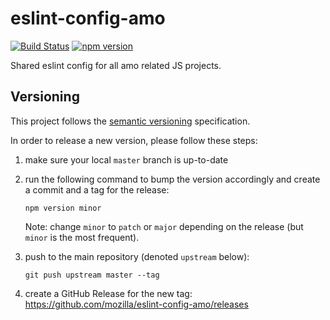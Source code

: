 # eslint-config-amo

[![Build Status](https://travis-ci.org/mozilla/eslint-config-amo.svg?branch=master)](https://travis-ci.org/mozilla/eslint-config-amo)
[![npm version](https://badge.fury.io/js/eslint-config-amo.svg)](https://badge.fury.io/js/eslint-config-amo)

Shared eslint config for all amo related JS projects.

## Versioning

This project follows the [semantic versioning](https://semver.org/) specification.

In order to release a new version, please follow these steps:

1. make sure your local `master` branch is up-to-date
2. run the following command to bump the version accordingly and create a commit and a tag for the release:

    ```
    npm version minor
    ```
    
    Note: change `minor` to `patch` or `major` depending on the release (but `minor` is the most frequent).
    
3. push to the main repository (denoted `upstream` below):

    ```
    git push upstream master --tag
    ```
    
4. create a GitHub Release for the new tag: https://github.com/mozilla/eslint-config-amo/releases
